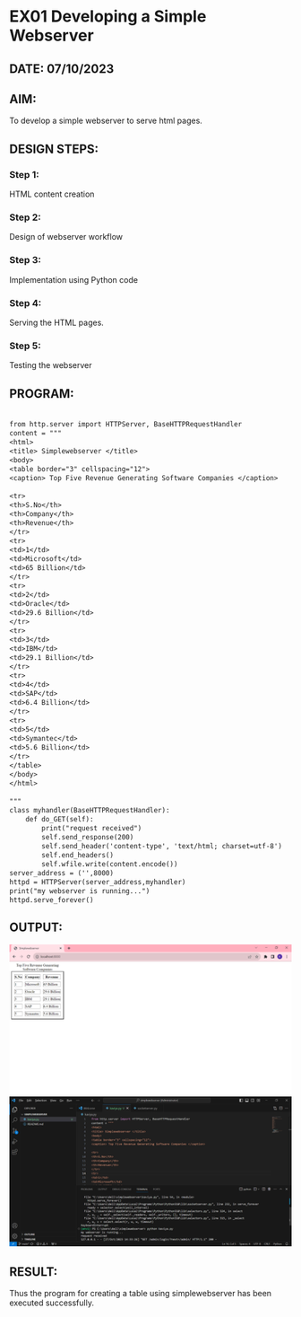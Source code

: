 # EX01 Developing a Simple Webserver
## DATE: 07/10/2023
## AIM:
To develop a simple webserver to serve html pages.

## DESIGN STEPS:
### Step 1: 
HTML content creation
### Step 2:
Design of webserver workflow
### Step 3:
Implementation using Python code
### Step 4:
Serving the HTML pages.
### Step 5:
Testing the webserver

## PROGRAM:
```

from http.server import HTTPServer, BaseHTTPRequestHandler
content = """
<html>
<title> Simplewebserver </title>
<body>
<table border="3" cellspacing="12">
<caption> Top Five Revenue Generating Software Companies </caption>

<tr>
<th>S.No</th>
<th>Company</th>
<th>Revenue</th>
</tr>
<tr>
<td>1</td>
<td>Microsoft</td>
<td>65 Billion</td>
</tr>
<tr>
<td>2</td>
<td>Oracle</td>
<td>29.6 Billion</td>
</tr>
<tr>
<td>3</td>
<td>IBM</td>
<td>29.1 Billion</td>
</tr>
<tr>
<td>4</td>
<td>SAP</td>
<td>6.4 Billion</td>
</tr>
<tr>
<td>5</td>
<td>Symantec</td>
<td>5.6 Billion</td>
</tr>
</table>
</body>
</html>

"""
class myhandler(BaseHTTPRequestHandler):
    def do_GET(self):
        print("request received")
        self.send_response(200)
        self.send_header('content-type', 'text/html; charset=utf-8')
        self.end_headers()
        self.wfile.write(content.encode())
server_address = ('',8000)
httpd = HTTPServer(server_address,myhandler)
print("my webserver is running...")
httpd.serve_forever()

```
## OUTPUT:
![Alt text](simplewebserver.png)
![Alt text](simplewebserver1.png)

## RESULT:
Thus the program for creating a table using simplewebserver has been executed successfully.